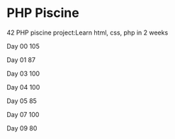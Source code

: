 # PHP Piscine
42 PHP piscine project:Learn html, css, php in 2 weeks

Day 00 105

Day 01  87

Day 03 100

Day 04 100

Day 05 85

Day 07 100

Day 09 80
